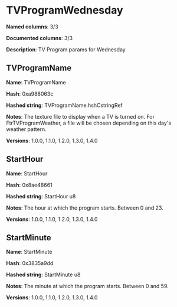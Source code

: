 # TVProgramWednesday
**Named columns**: 3/3

**Documented columns**: 3/3

**Description**: TV Program params for Wednesday
## TVProgramName

**Name**: TVProgramName

**Hash**: 0xa988063c

**Hashed string**: TVProgramName.hshCstringRef

**Notes**: The texture file to display when a TV is turned on. For FtrTVProgramWeather, a file will be chosen depending on this day's weather pattern.

**Versions**: 1.0.0, 1.1.0, 1.2.0, 1.3.0, 1.4.0

## StartHour

**Name**: StartHour

**Hash**: 0x8ae48661

**Hashed string**: StartHour u8

**Notes**: The hour at which the program starts. Between 0 and 23.

**Versions**: 1.0.0, 1.1.0, 1.2.0, 1.3.0, 1.4.0

## StartMinute

**Name**: StartMinute

**Hash**: 0x3835a9dd

**Hashed string**: StartMinute u8

**Notes**: The minute at which the program starts. Between 0 and 59.

**Versions**: 1.0.0, 1.1.0, 1.2.0, 1.3.0, 1.4.0

